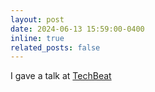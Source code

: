 ```yaml
---
layout: post
date: 2024-06-13 15:59:00-0400
inline: true
related_posts: false
---
```


I gave a talk at [TechBeat](https://www.techbeat.net/talk-info?id=879)
